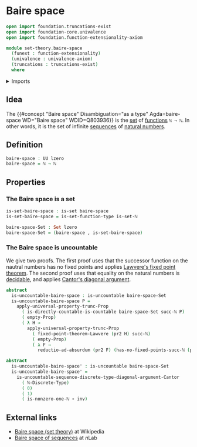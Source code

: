 # Baire space

```agda
open import foundation.truncations-exist
open import foundation-core.univalence
open import foundation.function-extensionality-axiom

module set-theory.baire-space
  (funext : function-extensionality)
  (univalence : univalence-axiom)
  (truncations : truncations-exist)
  where
```

<details><summary>Imports</summary>

```agda
open import elementary-number-theory.equality-natural-numbers funext univalence truncations
open import elementary-number-theory.natural-numbers

open import foundation.dependent-pair-types
open import foundation.function-types funext
open import foundation.lawveres-fixed-point-theorem funext univalence truncations
open import foundation.negation funext
open import foundation.propositional-truncations funext univalence
open import foundation.sets funext univalence
open import foundation.universe-levels

open import foundation-core.empty-types
open import foundation-core.identity-types

open import set-theory.cantors-diagonal-argument funext univalence truncations
open import set-theory.countable-sets funext univalence truncations
open import set-theory.uncountable-sets funext univalence truncations
```

</details>

## Idea

The
{{#concept "Baire space" Disambiguation="as a type" Agda=baire-space WD="Baire space" WDID=Q803936}}
is the [set](foundation-core.sets.md) of
[functions](foundation-core.function-types.md) `ℕ → ℕ`. In other words, it is
the set of infinite [sequences](foundation.sequences.md) of
[natural numbers](elementary-number-theory.natural-numbers.md).

## Definition

```agda
baire-space : UU lzero
baire-space = ℕ → ℕ
```

## Properties

### The Baire space is a set

```agda
is-set-baire-space : is-set baire-space
is-set-baire-space = is-set-function-type is-set-ℕ

baire-space-Set : Set lzero
baire-space-Set = (baire-space , is-set-baire-space)
```

### The Baire space is uncountable

We give two proofs. The first proof uses that the successor function on the
nautral numbers has no fixed points and applies
[Lawvere's fixed point theorem](foundation.lawveres-fixed-point-theorem.md). The
second proof uses that equality on the natural numbers is
[decidable](foundation.decidable-types.md), and applies
[Cantor's diagonal argument](set-theory.cantors-diagonal-argument.md).

```agda
abstract
  is-uncountable-baire-space : is-uncountable baire-space-Set
  is-uncountable-baire-space P =
    apply-universal-property-trunc-Prop
      ( is-directly-countable-is-countable baire-space-Set succ-ℕ P)
      ( empty-Prop)
      ( λ H →
        apply-universal-property-trunc-Prop
          ( fixed-point-theorem-Lawvere (pr2 H) succ-ℕ)
          ( empty-Prop)
          ( λ F →
            reductio-ad-absurdum (pr2 F) (has-no-fixed-points-succ-ℕ (pr1 F))))

abstract
  is-uncountable-baire-space' : is-uncountable baire-space-Set
  is-uncountable-baire-space' =
    is-uncountable-sequence-discrete-type-diagonal-argument-Cantor
      ( ℕ-Discrete-Type)
      ( 0)
      ( 1)
      ( is-nonzero-one-ℕ ∘ inv)
```

## External links

- [Baire space (set theory)](<https://en.wikipedia.org/wiki/Baire_space_(set_theory)>)
  at Wikipedia
- [Baire space of sequences](https://ncatlab.org/nlab/show/Baire+space+of+sequences)
  at $n$Lab
